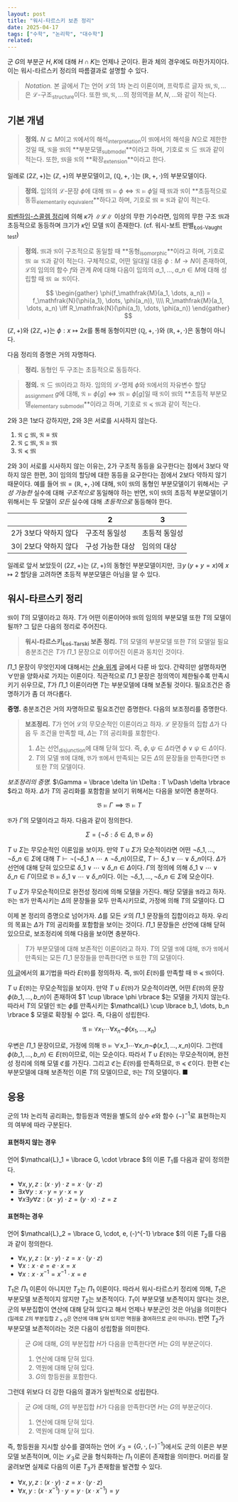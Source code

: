 ```yaml
---
layout: post
title: "워시-타르스키 보존 정리"
date: 2025-04-17
tags: ["수학", "논리학", "대수학"]
related:
---
```


군 $G$의 부분군 $H, K$에 대해 $H \cap K$는 언제나 군이다. 환과 체의 경우에도 마찬가지이다. 이는 워시-타르스키 정리의 따름결과로 설명할 수 있다.

> _Notation._ 본 글에서 $T$는 언어 $\mathcal{L}$의 1차 논리 이론이며, 프락투르 글자 $\mathfrak{M}, \mathfrak{N}, \dots$은 $\mathcal{L}$-구조<sub>structure</sub>이다. 또한 $\mathfrak{M}, \mathfrak{N}, \dots$의 정의역을 $M, N, \dots$와 같이 적는다.

## 기본 개념

> **정의.** $N \subseteq M$이고 $\mathfrak{N}$에서의 해석<sub>interpretation</sub>이 $\mathfrak{M}$에서의 해석을 $N$으로 제한한 것일 때, $\mathfrak{N}$을 $\mathfrak{M}$의 **부분모델<sub>submodel</sub>**이라고 하며, 기호로 $\mathfrak{N} \subseteq \mathfrak{M}$과 같이 적는다. 또한, $\mathfrak{M}$을 $\mathfrak{N}$의 **확장<sub>extension</sub>**이라고 한다.

일례로 $(2\mathbb{Z}, +)$는 $(\mathbb{Z}, +)$의 부분모델이고, $(\mathbb{Q}, +, \cdot)$는 $(\mathbb{R}, +, \cdot)$의 부분모델이다.

> **정의.** 임의의 $\mathcal{L}$-문장 $\phi$에 대해 $\mathfrak{M} \vDash \phi \iff \mathfrak{N} \vDash \phi$일 때 $\mathfrak{M}$과 $\mathfrak{N}$이 **초등적으로 동등<sub>elementarily equivalent</sub>**하다고 하며, 기호로 $\mathfrak{M} \equiv \mathfrak{N}$과 같이 적는다.

[뢰벤하임-스콜렘 정리](https://dimenerno.github.io/2025/04/10/completeness-theorem/)에 의해 $\kappa$가 $\|\mathcal{L}\|$ 이상의 무한 기수라면, 임의의 무한 구조 $\mathfrak{M}$과 초등적으로 동등하며 크기가 $\kappa$인 모델 $\mathfrak{N}$이 존재한다. (cf. 워시-보트 판별<sub>Łoś-Vaught test</sub>)

> **정의.** $\mathfrak{M}$과 $\mathfrak{N}$이 구조적으로 동일할 때 **동형<sub>isomorphic</sub>**이라고 하며, 기호로 $\mathfrak{M} \cong \mathfrak{N}$과 같이 적는다. 구체적으로, 어떤 일대일 대응 $\phi: M \to N$이 존재하여, $\mathcal{L}$의 임의의 함수 $f$와 관계 $R$에 대해 다음이 임의의 $a\_1, \dots, a\_n \in M$에 대해 성립할 때 $\mathfrak{M} \cong \mathfrak{N}$이다.
>
> $$
> \begin{gather}
> \phi(f_\mathfrak{M}(a_1, \dots, a_n)) = f_\mathfrak{N}(\phi(a_1), \dots, \phi(a_n)), \\\\
> R_\mathfrak{M}(a_1, \dots, a_n) \iff R_\mathfrak{N}(\phi(a_1), \dots, \phi(a_n))
> \end{gather}
> $$

$(\mathbb{Z}, +)$와 $(2\mathbb{Z}, +)$는 $\phi: x \mapsto 2x$를 통해 동형이지만 $(\mathbb{Q}, +, \cdot)$와 $(\mathbb{R}, +, \cdot)$은 동형이 아니다.

다음 정리의 증명은 거의 자명하다.

> **정리.** 동형인 두 구조는 초등적으로 동등하다.

> **정의.** $\mathfrak{N} \subseteq \mathfrak{M}$이라고 하자. 임의의 $\mathcal{L}$-명제 $\phi$와 $\mathfrak{N}$에서의 자유변수 할당<sub>assignment</sub> $g$에 대해, $\mathfrak{N} \vDash \phi[g] \iff \mathfrak{M} \vDash \phi[g]$일 때 $\mathfrak{N}$이 $\mathfrak{M}$의 **초등적 부분모델<sub>elementary submodel</sub>**이라고 하며, 기호로 $\mathfrak{N} \preceq \mathfrak{M}$과 같이 적는다.

2와 3은 1보다 강하지만, 2와 3은 서로를 시사하지 않는다.

1. $\mathfrak{N} \subseteq \mathfrak{M}$, $\mathfrak{N} \equiv \mathfrak{M}$
2. $\mathfrak{N} \subseteq \mathfrak{M}$, $\mathfrak{N} \cong \mathfrak{M}$
3. $\mathfrak{N} \preceq \mathfrak{M}$

2와 3이 서로를 시사하지 않는 이유는, 2가 구조적 동등을 요구한다는 점에서 3보다 약하지 않은 한편, 3이 임의의 할당에 대한 동등을 요구한다는 점에서 2보다 약하지 않기 때문이다. 예를 들어 $\mathfrak{M} = (\mathbb{R}, +, \cdot)$에 대해, $\mathfrak{N}$이 $\mathfrak{M}$의 동형인 부분모델이기 위해서는 _구성 가능한_ 실수에 대해 _구조적으로_ 동일해야 하는 반면, $\mathfrak{N}$이 $\mathfrak{M}$의 초등적 부분모델이기 위해서는 두 모델이 _모든_ 실수에 대해 _초등적으로_ 동등해야 한다.

|                       | 2                | 3             |
| --------------------- | ---------------- | ------------- |
| 2가 3보다 약하지 않다 | 구조적 동일성    | 초등적 동일성 |
| 3이 2보다 약하지 않다 | 구성 가능한 대상 | 임의의 대상   |

일례로 앞서 보았듯이 $(2\mathbb{Z}, +)$는 $(\mathbb{Z}, +)$의 동형인 부분모델이지만, $\exists y \; (y + y = x)$에 $x \mapsto 2$ 할당을 고려하면 초등적 부분모델은 아님을 알 수 있다.

## 워시-타르스키 정리

$\mathfrak{M}$이 $T$의 모델이라고 하자. $T$가 어떤 이론이어야 $\mathfrak{M}$의 임의의 부분모델 또한 $T$의 모델이 될까? 그 답은 다음의 정리로 주어진다.

> **워시-타르스키<sub>Łoś-Tarski</sub> 보존 정리.** $T$의 모델의 부분모델 또한 $T$의 모델일 필요충분조건은 $T$가 $\Pi\_1$ 문장으로 이루어진 이론과 동치인 것이다.

$\Pi\_1$ 문장이 무엇인지에 대해서는 [산술 위계](https://dimenerno.github.io/2025/02/07/arithmetic-hierarchy/) 글에서 다룬 바 있다. 간략히만 설명하자면 $\forall$만을 양화사로 가지는 이론이다. 직관적으로 $\Pi\_1$ 문장은 정의역이 제한될수록 만족시키기 쉬우므로, $T$가 $\Pi\_1$ 이론이라면 $T$는 부분모델에 대해 보존될 것이다. 필요조건은 증명하기가 좀 더 까다롭다.

**증명.** 충분조건은 거의 자명하므로 필요조건만 증명한다. 다음의 보조정리를 증명한다.

> **보조정리.** $T$가 언어 $\mathcal{L}$의 무모순적인 이론이라고 하자. $\mathcal{L}$ 문장들의 집합 $\Delta$가 다음 두 조건을 만족할 때, $\Delta$는 $T$의 공리화를 포함한다.
>
> 1. $\Delta$는 선언<sub>disjunction</sub>에 대해 닫혀 있다. 즉, $\phi, \psi \in \Delta$라면 $\phi \lor \psi \in \Delta$이다.
> 2. $T$의 모델 $\mathfrak{A}$에 대해, $\mathfrak{B}$가 $\mathfrak{A}$에서 만족되는 모든 $\Delta$의 문장들을 만족한다면 $\mathfrak{B}$ 또한 $T$의 모델이다.

_보조정리의 증명._ $\Gamma = \lbrace  \delta \in \Delta : T \vDash \delta \rbrace $라고 하자. $\Delta$가 $T$의 공리화를 포함함을 보이기 위해서는 다음을 보이면 충분하다.

$$
\mathfrak{B} \vDash \Gamma \implies \mathfrak{B} \vDash T
$$

$\mathfrak{B}$가 $\Gamma$의 모델이라고 하자. 다음과 같이 정의한다.

$$
\Sigma = \{ \lnot \delta : \delta \in \Delta, \mathfrak{B} \not\vDash \delta \}
$$

$T \cup \Sigma$는 무모순적인 이론임을 보이자. 만약 $T \cup \Sigma$가 모순적이라면 어떤 $\lnot\delta\_1, \dots, \lnot\delta\_n \in \Sigma$에 대해 $T \vdash \lnot(\lnot\delta\_1 \land \cdots \land \lnot\delta\_n)$이므로, $T \vdash \delta\_1 \lor \cdots \lor \delta\_n$이다. $\Delta$가 선언에 대해 닫혀 있으므로 $\delta\_1 \lor \cdots \lor \delta\_n \in \Delta$이다. $\Gamma$의 정의에 의해 $\delta\_1 \lor \cdots \lor \delta\_n \in \Gamma$이므로 $\mathfrak{B} \vDash \delta\_1 \lor \cdots \lor \delta\_n$이다. 이는 $\lnot\delta\_1, \dots, \lnot\delta\_n \in \Sigma$에 모순이다.

$T \cup \Sigma$가 무모순적이므로 완전성 정리에 의해 모델을 가진다. 해당 모델을 $\mathfrak{A}$라고 하자. $\mathfrak{B}$는 $\mathfrak{A}$가 만족시키는 $\Delta$의 문장들을 모두 만족시키므로, 가정에 의해 $T$의 모델이다. □

이제 본 정리의 증명으로 넘어가자. $\Delta$를 모든 $\mathcal{L}$의 $\Pi\_1$ 문장들의 집합이라고 하자. 우리의 목표는 $\Delta$가 $T$의 공리화를 포함함을 보이는 것이다. $\Pi\_1$ 문장들은 선언에 대해 닫혀 있으므로, 보조정리에 의해 다음을 보이면 충분하다.

> $T$가 부분모델에 대해 보존적인 이론이라고 하자. $T$의 모델 $\mathfrak{A}$에 대해, $\mathfrak{B}$가 $\mathfrak{A}$에서 만족되는 모든 $\Pi\_1$ 문장들을 만족한다면 $\mathfrak{B}$ 또한 $T$의 모델이다.

[이 글](https://dimenerno.github.io/2025/05/01/elementary-embedding/)에서의 표기법을 따라 $E(\mathfrak{B})$를 정의하자. 즉, $\mathfrak{M}$이 $E(\mathfrak{B})$를 만족할 때 $\mathfrak{B} \preceq \mathfrak{M}$이다.

$T \cup E(\mathfrak{B})$는 무모순적임을 보이자. 만약 $T \cup E(\mathfrak{B})$가 모순적이라면, 어떤 $E(\mathfrak{B})$의 문장 $\phi(b\_1, \dots, b\_n)$이 존재하여 $T \cup \lbrace  \phi \rbrace $는 모델을 가지지 않는다. 따라서 $T$의 모델인 $\mathfrak{A}$는 $\phi$를 만족시키는 $\mathcal{L} \cup \lbrace b_1, \dots, b_n \rbrace $ 모델로 확장될 수 없다. 즉, 다음이 성립한다.

$$
\mathfrak{A} \vDash \forall x_1 \cdots \forall x_n \lnot \phi(x_1, \dots, x_n)
$$

우변은 $\Pi\_1$ 문장이므로, 가정에 의해 $\mathfrak{B} \vDash \forall x\_1 \cdots \forall x\_n \lnot \phi(x\_1, \dots, x\_n)$이다. 그런데 $\phi(b\_1, \dots, b\_n) \in E(\mathfrak{B})$이므로, 이는 모순이다. 따라서 $T \cup E(\mathfrak{B})$는 무모순적이며, 완전성 정리에 의해 모델 $\mathfrak{C}$를 가진다. 그리고 $\mathfrak{C}$는 $E(\mathfrak{B})$를 만족하므로, $\mathfrak{B} \preceq \mathfrak{C}$이다. 한편 $\mathfrak{C}$는 부분모델에 대해 보존적인 이론 $T$의 모델이므로, $\mathfrak{B}$는 $T$의 모델이다. ■

## 응용

군의 1차 논리적 공리화는, 항등원과 역원을 별도의 상수 $e$와 함수 $(-)^{-1}$로 표현하는지의 여부에 따라 구분된다.

#### 표현하지 않는 경우

언어 $\mathcal{L}_1 = \lbrace  G, \cdot \rbrace $의 이론 $T_1$를 다음과 같이 정의한다.

- $\forall x, y, z : (x \cdot y) \cdot z = x \cdot (y \cdot z)$
- $\exists x \forall y : x \cdot y = y \cdot x = y$
- $\forall x \exists y \forall z : (x \cdot y) \cdot z = (y \cdot x) \cdot z = z$

#### 표현하는 경우

언어 $\mathcal{L}_2 = \lbrace  G, \cdot, e, (-)^{-1} \rbrace $의 이론 $T_2$를 다음과 같이 정의한다.

- $\forall x, y, z : (x \cdot y) \cdot z = x \cdot (y \cdot z)$
- $\forall x : x \cdot e = e \cdot x = x$
- $\forall x : x \cdot x^{-1} = x^{-1} \cdot x = e$

$T_1$은 $\Pi_1$ 이론이 아니지만 $T_2$는 $\Pi_1$ 이론이다. 따라서 워시-타르스키 정리에 의해, $T_1$은 부분모델 보존적이지 않지만 $T_2$는 보존적이다. $T_1$이 부분모델 보존적이지 않다는 것은, 군의 부분집합이 연산에 대해 닫혀 있다고 해서 언제나 부분군인 것은 아님을 의미한다<small>(일례로 $\mathbb{Z}$의 부분집합 $\mathbb{Z}_{> 0}$은 연산에 대해 닫혀 있지만 역원을 결여하므로 군이 아니다)</small>. 반면 $T_2$가 부분모델 보존적이라는 것은 다음이 성립함을 의미한다.

> 군 $G$에 대해, $G$의 부분집합 $H$가 다음을 만족한다면 $H$는 $G$의 부분군이다.
>
> 1. 연산에 대해 닫혀 있다.
> 2. 역원에 대해 닫혀 있다.
> 3. $G$의 항등원을 포함한다.

그런데 위보다 더 강한 다음의 결과가 일반적으로 성립한다.

> 군 $G$에 대해, $G$의 부분집합 $H$가 다음을 만족한다면 $H$는 $G$의 부분군이다.
>
> 1. 연산에 대해 닫혀 있다.
> 2. 역원에 대해 닫혀 있다.

즉, 항등원을 지시할 상수를 결여하는 언어 $\mathcal{L}_3 = \lbrace  G, \cdot, (-)^{-1} \rbrace$에서도 군의 이론은 부분모델 보존적이며, 이는 $\mathcal{L}_3$로 군을 형식화하는 $\Pi_1$ 이론이 존재함을 의미한다. 머리를 잘 굴려보면 실제로 다음의 이론 $T_3$가 존재함을 발견할 수 있다.

- $\forall x, y, z : (x \cdot y) \cdot z = x \cdot (y \cdot z)$
- $\forall x, y : (x \cdot x^{-1}) \cdot y = y \cdot (x \cdot x^{-1}) = y$
